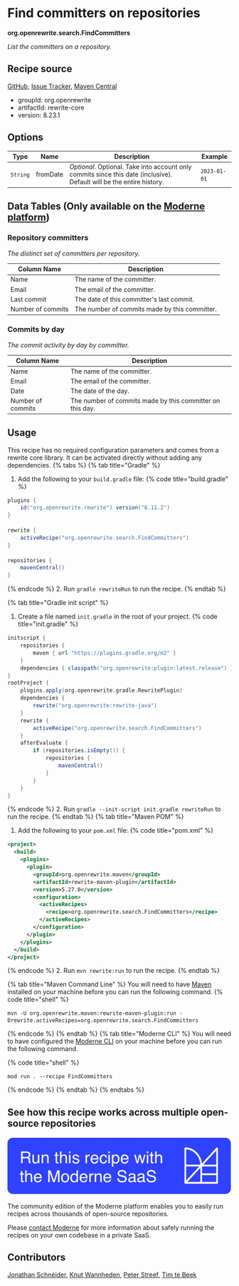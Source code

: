 # Find committers on repositories

**org.openrewrite.search.FindCommitters**

_List the committers on a repository._

## Recipe source

[GitHub](https://github.com/openrewrite/rewrite/blob/main/rewrite-core/src/main/java/org/openrewrite/search/FindCommitters.java), [Issue Tracker](https://github.com/openrewrite/rewrite/issues), [Maven Central](https://central.sonatype.com/artifact/org.openrewrite/rewrite-core/8.23.1/jar)

* groupId: org.openrewrite
* artifactId: rewrite-core
* version: 8.23.1

## Options

| Type | Name | Description | Example |
| -- | -- | -- | -- |
| `String` | fromDate | *Optional*. Optional. Take into account only commits since this date (inclusive). Default will be the entire history. | `2023-01-01` |

## Data Tables (Only available on the [Moderne platform](https://app.moderne.io/))

### Repository committers

_The distinct set of committers per repository._

| Column Name | Description |
| ----------- | ----------- |
| Name | The name of the committer. |
| Email | The email of the committer. |
| Last commit | The date of this committer's last commit. |
| Number of commits | The number of commits made by this committer. |

### Commits by day

_The commit activity by day by committer._

| Column Name | Description |
| ----------- | ----------- |
| Name | The name of the committer. |
| Email | The email of the committer. |
| Date | The date of the day. |
| Number of commits | The number of commits made by this committer on this day. |


## Usage

This recipe has no required configuration parameters and comes from a rewrite core library. It can be activated directly without adding any dependencies.
{% tabs %}
{% tab title="Gradle" %}
1. Add the following to your `build.gradle` file:
{% code title="build.gradle" %}
```groovy
plugins {
    id("org.openrewrite.rewrite") version("6.11.2")
}

rewrite {
    activeRecipe("org.openrewrite.search.FindCommitters")
}

repositories {
    mavenCentral()
}

```
{% endcode %}
2. Run `gradle rewriteRun` to run the recipe.
{% endtab %}

{% tab title="Gradle init script" %}
1. Create a file named `init.gradle` in the root of your project.
{% code title="init.gradle" %}
```groovy
initscript {
    repositories {
        maven { url "https://plugins.gradle.org/m2" }
    }
    dependencies { classpath("org.openrewrite:plugin:latest.release") }
}
rootProject {
    plugins.apply(org.openrewrite.gradle.RewritePlugin)
    dependencies {
        rewrite("org.openrewrite:rewrite-java")
    }
    rewrite {
        activeRecipe("org.openrewrite.search.FindCommitters")
    }
    afterEvaluate {
        if (repositories.isEmpty()) {
            repositories {
                mavenCentral()
            }
        }
    }
}
```
{% endcode %}
2. Run `gradle --init-script init.gradle rewriteRun` to run the recipe.
{% endtab %}
{% tab title="Maven POM" %}
1. Add the following to your `pom.xml` file:
{% code title="pom.xml" %}
```xml
<project>
  <build>
    <plugins>
      <plugin>
        <groupId>org.openrewrite.maven</groupId>
        <artifactId>rewrite-maven-plugin</artifactId>
        <version>5.27.0</version>
        <configuration>
          <activeRecipes>
            <recipe>org.openrewrite.search.FindCommitters</recipe>
          </activeRecipes>
        </configuration>
      </plugin>
    </plugins>
  </build>
</project>
```
{% endcode %}
2. Run `mvn rewrite:run` to run the recipe.
{% endtab %}

{% tab title="Maven Command Line" %}
You will need to have [Maven](https://maven.apache.org/download.cgi) installed on your machine before you can run the following command.
{% code title="shell" %}
```shell
mvn -U org.openrewrite.maven:rewrite-maven-plugin:run -Drewrite.activeRecipes=org.openrewrite.search.FindCommitters
```
{% endcode %}
{% endtab %}
{% tab title="Moderne CLI" %}
You will need to have configured the [Moderne CLI](https://docs.moderne.io/moderne-cli/cli-intro) on your machine before you can run the following command.

{% code title="shell" %}
```shell
mod run . --recipe FindCommitters
```
{% endcode %}
{% endtab %}
{% endtabs %}

## See how this recipe works across multiple open-source repositories

[![Moderne Link Image](/.gitbook/assets/ModerneRecipeButton.png)](https://app.moderne.io/recipes/org.openrewrite.search.FindCommitters)

The community edition of the Moderne platform enables you to easily run recipes across thousands of open-source repositories.

Please [contact Moderne](https://moderne.io/product) for more information about safely running the recipes on your own codebase in a private SaaS.

## Contributors
[Jonathan Schnéider](mailto:jkschneider@gmail.com), [Knut Wannheden](mailto:knut@moderne.io), [Peter Streef](mailto:peter@moderne.io), [Tim te Beek](mailto:tim@moderne.io)
